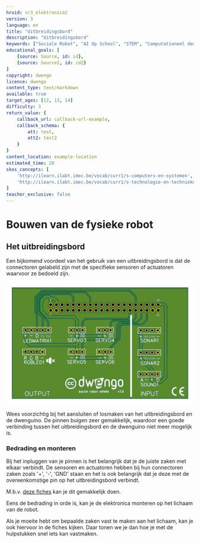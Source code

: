```yaml
---
hruid: sr3_elektronica2
version: 3
language: en
title: "Uitbreidingsbord"
description: "Uitbreidingsbord"
keywords: ["Sociale Robot", "AI Op School", "STEM", "Computationeel denken", "Grafisch programmeren"]
educational_goals: [
    {source: Source, id: id}, 
    {source: Source2, id: id2}
]
copyright: dwengo
licence: dwengo
content_type: text/markdown
available: true
target_ages: [12, 13, 14]
difficulty: 3
return_value: {
    callback_url: callback-url-example,
    callback_schema: {
        att: test,
        att2: test2
    }
}
content_location: example-location
estimated_time: 20
skos_concepts: [
    'http://ilearn.ilabt.imec.be/vocab/curr1/s-computers-en-systemen', 
    'http://ilearn.ilabt.imec.be/vocab/curr1/s-technologie-en-technieken'
]
teacher_exclusive: false
---
```


# Bouwen van de fysieke robot
## Het uitbreidingsbord

Een bijkomend voordeel van het gebruik van een uitbreidingsbord is dat de connectoren gelabeld zijn met de specifieke sensoren of actuatoren waarvoor ze bedoeld zijn.

![](embed/pcb-inkscape.png "Figuur uitbreidingsbord")

<div class="alert alert-box alert-danger">
Wees voorzichtig bij het aansluiten of losmaken van het uitbreidingsbord en de dwenguino. De pinnen buigen zeer gemakkelijk, waardoor een goede verbinding tussen het uitbreidingsbord en de dwenguino niet meer mogelijk is.
</div>

### Bedrading en monteren
Bij het inpluggen van je pinnen is het belangrijk dat je de juiste zaken met elkaar verbindt. De sensoren en actuatoren hebben bij hun connectoren zaken zoals '+', '-', 'GND' staan en het is ook belangrijk dat je deze met de overeenkomstige pin op het uitbreidingsbord verbindt.

M.b.v. [deze fiches](embed/leerlingenfiches.pdf "fiches") kan je dit gemakkelijk doen.  

Eens de bedrading in orde is, kan je de elektronica monteren op het lichaam van de robot.  

Als je moeite hebt om bepaalde zaken vast te maken aan het lichaam, kan je ook hiervoor in de fiches kijken. Daar tonen we je dan hoe je met de hulpstukken snel iets kan vastmaken.